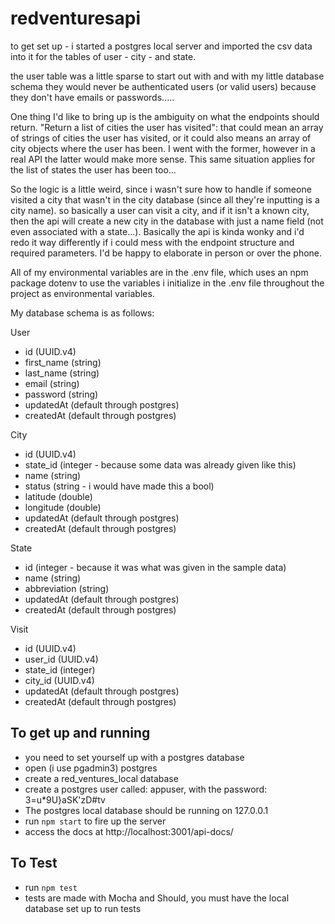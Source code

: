 # redventuresapi

to get set up - i started a postgres local server and imported the csv data into it for the tables of user - city - and state.

the user table was a little sparse to start out with and with my little database schema they would never be authenticated users (or valid users) because they don't have emails or passwords.....

One thing I'd like to bring up is the ambiguity on what the endpoints should return. "Return a list of cities the user has visited": that could mean an array of strings of cities the user has visited, or it could also means an array of city objects where the user has been. I went with the former, however in a real API the latter would make more sense. This same situation applies for the list of states the user has been too...

So the logic is a little weird, since i wasn't sure how to handle if someone visited a city that wasn't in the city database (since all they're inputting is a city name). so basically a user can visit a city, and if it isn't a known city, then the api will create a new city in the database with just a name field (not even associated with a state...). Basically the api is kinda wonky and i'd redo it way differently if i could mess with the endpoint structure and required parameters. I'd be happy to elaborate in person or over the phone.

All of my environmental variables are in the .env file, which uses an npm package dotenv to use the variables i initialize in the .env file throughout the project as environmental variables. 

My database schema is as follows:

User
- id (UUID.v4)
- first_name (string)
- last_name (string)
- email (string)
- password (string)
- updatedAt (default through postgres)
- createdAt (default through postgres)

City
- id (UUID.v4)
- state_id (integer - because some data was already given like this)
- name (string)
- status (string - i would have made this a bool)
- latitude (double)
- longitude (double)
- updatedAt (default through postgres)
- createdAt (default through postgres)

State
- id (integer - because it was what was given in the sample data)
- name (string)
- abbreviation (string)
- updatedAt (default through postgres)
- createdAt (default through postgres)

Visit
- id (UUID.v4)
- user_id (UUID.v4)
- state_id (integer) 
- city_id (UUID.v4)
- updatedAt (default through postgres)
- createdAt (default through postgres)

## To get up and running ## 
* you need to set yourself up with a postgres database
* open (i use pgadmin3) postgres
* create a red_ventures_local database 
* create a postgres user called: appuser, with the password: 3\=u*9U}aSK'zD#tv
* The postgres local database should be running on 127.0.0.1
* run `npm start` to fire up the server
* access the docs at http://localhost:3001/api-docs/

## To Test ##
* run `npm test` 
* tests are made with Mocha and Should, you must have the local database set up to run tests






